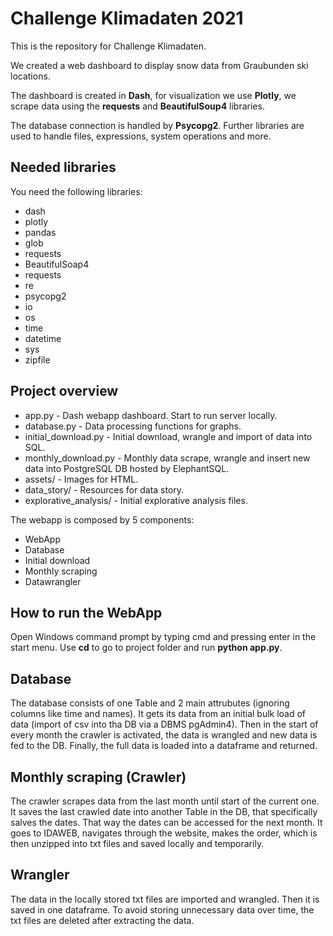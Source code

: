 # Challenge Klimadaten 2021
This is the repository for Challenge Klimadaten.

We created a web dashboard to display snow data from Graubunden ski locations.

The dashboard is created in **Dash**, for visualization we use **Plotly**, we scrape data using the **requests** and 
**BeautifulSoup4** libraries.

The database connection is handled by **Psycopg2**. Further libraries are used to handle files, expressions, system operations and more.


## Needed libraries

You need the following libraries:

- dash
- plotly
- pandas
- glob
- requests
- BeautifulSoap4
- requests
- re
- psycopg2
- io
- os
- time 
- datetime
- sys
- zipfile

## Project overview

- app.py - Dash webapp dashboard. Start to run server locally.
- database.py - Data processing functions for graphs.
- initial_download.py - Initial download, wrangle and import of data into SQL.
- monthly_download.py - Monthly data scrape, wrangle and insert new data into PostgreSQL DB hosted by ElephantSQL.
- assets/ - Images for HTML.
- data_story/ - Resources for data story.
- explorative_analysis/ - Initial explorative analysis files.

The webapp is composed by 5 components:

- WebApp
- Database
- Initial download
- Monthly scraping
- Datawrangler

## How to run the WebApp

Open Windows command prompt by typing cmd and pressing enter in the start menu.
Use **cd** to go to project folder and run **python app.py**.

## Database

The database consists of one Table and 2 main attrubutes (ignoring columns like time and names). It gets its data from an initial bulk load of data (import of csv into tha DB via a DBMS pgAdmin4). Then in the start of every month the crawler is activated, the data is wrangled and new data is fed to the DB. Finally, the full data is loaded into a dataframe and returned.

## Monthly scraping (Crawler)

The crawler scrapes data from the last month until start of the current one. It saves the last crawled date into another Table in the DB, that specifically salves the dates. That way the dates can be accessed for the next month. It goes to IDAWEB, navigates through the website, makes the order, which is then unzipped into txt files and saved locally and temporarily.

## Wrangler

The data in the locally stored txt files are imported and wrangled. Then it is saved in one dataframe. To avoid storing unnecessary data over time, the txt files are deleted after extracting the data.
